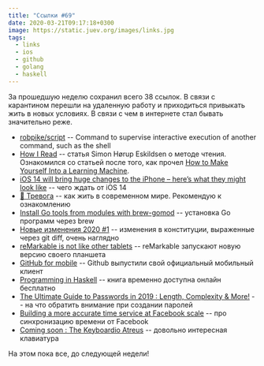 ```yaml
---
title: "Ссылки #69"
date: 2020-03-21T09:17:18+0300
image: https://static.juev.org/images/links.jpg
tags:
  - links
  - ios
  - github
  - golang
  - haskell
---
```

За прошедшую неделю сохранил всего 38 ссылок. В связи с карантином перешли на удаленную работу и приходиться привыкать жить в новых условиях. В связи с чем в интернете стал бывать значительно реже.

* [robpike/script](https://github.com/robpike/script) -- Command to supervise interactive execution of another command, such as the shell
* [How I Read](https://sirupsen.com/read/) -- статья Simon Hørup Eskildsen о методе чтения. Ознакомился со статьей после того, как прочел [How to Make Yourself Into a Learning Machine](https://superorganizers.substack.com/p/how-to-build-a-learning-machine).
* [iOS 14 will bring huge changes to the iPhone – here’s what they might look like](https://bgr.com/2020/03/13/ios-14-release-date-concept-images-of-rumored-ios-14-features/) -- чего ждать от iOS 14
* [🖤 Тревога](https://medium.com/@mdubakov/%D1%82%D1%80%D0%B5%D0%B2%D0%BE%D0%B3%D0%B0-fd3cd5c726c6) -- как жить в современном мире. Рекомендую к ознакомлению
* [Install Go tools from modules with brew-gomod](https://blog.filippo.io/install-go-tools-from-modules-with-brew-gomod/) -- установка Go программ через brew
* [Новые изменения 2020 #1](https://github.com/miripiruni/constitution-of-russia/pull/1) -- изменения в конституции, выраженные через git diff, очень наглядно
* [reMarkable is not like other tablets](https://remarkable.com/) -- reMarkable запускают новую версию своего планшета
* [GitHub for mobile](https://github.com/mobile/) -- Github выпустили свой официальный мобильный клиент
* [Programming in Haskell](https://www.cambridge.org/core/books/programming-in-haskell/8FED82E807EF12D390DE0D16FDE217E4) -- книга временно доступна онлайн бесплатно
* [The Ultimate Guide to Passwords in 2019 : Length, Complexity & More!](https://blog.fleetsmith.com/password-security-guide/) -- на что обратить внимание при создании паролей
* [Building a more accurate time service at Facebook scale](https://engineering.fb.com/production-engineering/ntp-service/) -- про синхронизацию времени от Facebook
* [Coming soon : The Keyboardio Atreus](https://www.kickstarter.com/projects/keyboardio/atreus) -- довольно интересная клавиатура

На этом пока все, до следующей недели!
